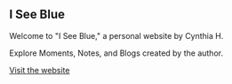 ## I See Blue

Welcome to "I See Blue," a personal website by Cynthia H.

Explore Moments, Notes, and Blogs created by the author.

[Visit the website](https://cynthiahuang7.github.io/i-see-blue/)
